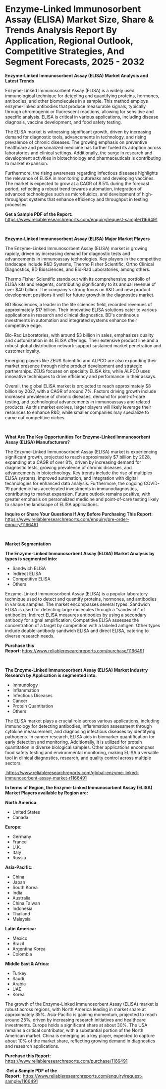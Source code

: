 <p><h1>Enzyme-Linked Immunosorbent Assay (ELISA) Market Size, Share & Trends Analysis Report By Application, Regional Outlook, Competitive Strategies, And Segment Forecasts, 2025 - 2032</h1></p><p><strong>Enzyme-Linked Immunosorbent Assay (ELISA) Market Analysis and Latest Trends</strong></p>
<p><p>Enzyme-Linked Immunosorbent Assay (ELISA) is a widely used immunological technique for detecting and quantifying proteins, hormones, antibodies, and other biomolecules in a sample. This method employs enzyme-linked antibodies that produce measurable signals, typically through chromogenic or fluorescent reactions, allowing for sensitive and specific analysis. ELISA is critical in various applications, including disease diagnosis, vaccine development, and food safety testing.</p><p>The ELISA market is witnessing significant growth, driven by increasing demand for diagnostic tools, advancements in technology, and rising prevalence of chronic diseases. The growing emphasis on preventive healthcare and personalized medicine has further fueled its adoption across laboratories and clinical settings. Additionally, the surge in research and development activities in biotechnology and pharmaceuticals is contributing to market expansion.</p><p>Furthermore, the rising awareness regarding infectious diseases highlights the relevance of ELISA in monitoring outbreaks and developing vaccines. The market is expected to grow at a CAGR of 8.5% during the forecast period, reflecting a robust trend towards automation, integration of advanced technologies such as microfluidics, and development of high-throughput systems that enhance efficiency and throughput in testing processes.</p></p>
<p><strong>Get a Sample PDF of the Report:&nbsp;</strong> <a href="https://www.reliableresearchreports.com/enquiry/request-sample/1166491?utm_campaign=2239&utm_medium=2&utm_source=Github&utm_content=ia&utm_term=16042025&utm_id=enzyme-linked-immunosorbent-assay-elisa">https://www.reliableresearchreports.com/enquiry/request-sample/1166491</a></p>
<p>&nbsp;</p>
<p><strong>Enzyme-Linked Immunosorbent Assay (ELISA) Major Market Players</strong></p>
<p><p>The Enzyme-Linked Immunosorbent Assay (ELISA) market is growing rapidly, driven by increasing demand for diagnostic tests and advancements in immunoassay technologies. Key players in the competitive landscape include R&D Systems, Thermo Fisher Scientific, Ortho Clinical Diagnostics, BD Biosciences, and Bio-Rad Laboratories, among others.</p><p>Thermo Fisher Scientific stands out with its comprehensive portfolio of ELISA kits and reagents, contributing significantly to its annual revenue of over $40 billion. The company's strong focus on R&D and new product development positions it well for future growth in the diagnostics market.</p><p>BD Biosciences, a leader in the life sciences field, recorded revenues of approximately $17 billion. Their innovative ELISA solutions cater to various applications in research and clinical diagnostics. BD's continuous investments in automation and integrated systems enhance their competitive edge.</p><p>Bio-Rad Laboratories, with around $3 billion in sales, emphasizes quality and customization in its ELISA offerings. Their extensive product line and a robust global distribution network support sustained market penetration and customer loyalty.</p><p>Emerging players like ZEUS Scientific and ALPCO are also expanding their market presence through niche product development and strategic partnerships. ZEUS focuses on specialty ELISA kits, while ALPCO uses innovative techniques to drive efficiency and performance in their assays.</p><p>Overall, the global ELISA market is projected to reach approximately $8 billion by 2027, with a CAGR of around 7%. Factors driving growth include increased prevalence of chronic diseases, demand for point-of-care testing, and technological advancements in immunoassays and related products. As this market evolves, larger players will likely leverage their resources to enhance R&D, while smaller companies may specialize to carve out competitive niches.</p></p>
<p>&nbsp;</p>
<p><strong>What Are The Key Opportunities For Enzyme-Linked Immunosorbent Assay (ELISA) Manufacturers?</strong></p>
<p><p>The Enzyme-Linked Immunosorbent Assay (ELISA) market is experiencing significant growth, projected to reach approximately $7 billion by 2028, expanding at a CAGR of over 8%, driven by increasing demand for diagnostic tests, growing prevalence of chronic diseases, and advancements in biotechnology. Key trends include the rise of multiplex ELISA systems, improved automation, and integration with digital technologies for enhanced data analysis. Furthermore, the ongoing COVID-19 pandemic has accelerated investments in immunodiagnostics, contributing to market expansion. Future outlook remains positive, with greater emphasis on personalized medicine and point-of-care testing likely to shape the landscape of ELISA applications.</p></p>
<p><strong>Inquire or Share Your Questions If Any Before Purchasing This Report:</strong> <a href="https://www.reliableresearchreports.com/enquiry/pre-order-enquiry/1166491?utm_campaign=2239&utm_medium=2&utm_source=Github&utm_content=ia&utm_term=16042025&utm_id=enzyme-linked-immunosorbent-assay-elisa">https://www.reliableresearchreports.com/enquiry/pre-order-enquiry/1166491</a></p>
<p>&nbsp;</p>
<p><strong>Market Segmentation</strong></p>
<p><strong>The Enzyme-Linked Immunosorbent Assay (ELISA) Market Analysis by types is segmented into:</strong></p>
<p><ul><li>Sandwich ELISA</li><li>Indirect ELISA</li><li>Competitive ELISA</li><li>Others</li></ul></p>
<p><p>Enzyme-Linked Immunosorbent Assay (ELISA) is a popular laboratory technique used to detect and quantify proteins, hormones, and antibodies in various samples. The market encompasses several types: Sandwich ELISA is used for detecting large molecules through a "sandwich" of antibodies; Indirect ELISA measures antibodies by using a secondary antibody for signal amplification; Competitive ELISA assesses the concentration of a target by competition with a labeled antigen. Other types include double-antibody sandwich ELISA and direct ELISA, catering to diverse research needs.</p></p>
<p><strong>Purchase this Report:&nbsp;</strong><a href="https://www.reliableresearchreports.com/purchase/1166491?utm_campaign=2239&utm_medium=2&utm_source=Github&utm_content=ia&utm_term=16042025&utm_id=enzyme-linked-immunosorbent-assay-elisa">https://www.reliableresearchreports.com/purchase/1166491</a></p>
<p>&nbsp;</p>
<p><strong>The Enzyme-Linked Immunosorbent Assay (ELISA) Market Industry Research by Application is segmented into:</strong></p>
<p><ul><li>Immunology</li><li>Inflammation</li><li>Infectious Diseases</li><li>Cancer</li><li>Protein Quantitation</li><li>Others</li></ul></p>
<p><p>The ELISA market plays a crucial role across various applications, including immunology for detecting antibodies, inflammation assessment through cytokine measurement, and diagnosing infectious diseases by identifying pathogens. In cancer research, ELISA aids in biomarker quantification for early detection and monitoring. Additionally, it is utilized for protein quantitation in diverse biological samples. Other applications encompass food safety testing and environmental monitoring, making ELISA a versatile tool in clinical diagnostics, research, and quality control across multiple sectors.</p></p>
<p><a href="https://www.reliableresearchreports.com/global-enzyme-linked-immunosorbent-assay-market-r1166491?utm_campaign=2239&utm_medium=2&utm_source=Github&utm_content=ia&utm_term=16042025&utm_id=enzyme-linked-immunosorbent-assay-elisa">&nbsp;https://www.reliableresearchreports.com/global-enzyme-linked-immunosorbent-assay-market-r1166491</a></p>
<p><strong>In terms of Region, the Enzyme-Linked Immunosorbent Assay (ELISA) Market Players available by Region are:</strong></p>
<p>
    <p> <strong> North America: </strong>
        <ul>
            <li>United States</li>
            <li>Canada</li>
        </ul>
        </p> 
    <p> <strong> Europe: </strong>
        <ul>
            <li>Germany</li>
            <li>France</li>
            <li>U.K.</li>
            <li>Italy</li>
            <li>Russia</li>
        </ul>
        </p> 
    <p> <strong> Asia-Pacific: </strong>
        <ul>
            <li>China</li>
            <li>Japan</li>
            <li>South Korea</li>
            <li>India</li>
            <li>Australia</li>
            <li>China Taiwan</li>
            <li>Indonesia</li>
            <li>Thailand</li>
            <li>Malaysia</li>
        </ul>
        </p> 
    <p> <strong> Latin America: </strong>
        <ul>
            <li>Mexico</li>
            <li>Brazil</li>
            <li>Argentina Korea</li>
            <li>Colombia</li>
        </ul>
        </p> 
    <p> <strong> Middle East & Africa: </strong>
        <ul>
            <li>Turkey</li>
            <li>Saudi</li>
            <li>Arabia</li>
            <li>UAE</li>
            <li>Korea</li>
        </ul>
    </p>
    </p>
<p><p>The growth of the Enzyme-Linked Immunosorbent Assay (ELISA) market is robust across regions, with North America leading in market share at approximately 35%. Asia-Pacific is gaining momentum, projected to reach around 25%, driven by increasing research initiatives and healthcare investments. Europe holds a significant share at about 30%. The USA remains a critical contributor, with a substantial portion of the North American market. China is emerging as a key player, expected to capture about 10% of the market share, reflecting growing demand in diagnostics and research applications.</p></p>
<p><strong>Purchase this Report: </strong><a href="https://www.reliableresearchreports.com/purchase/1166491?utm_campaign=2239&utm_medium=2&utm_source=Github&utm_content=ia&utm_term=16042025&utm_id=enzyme-linked-immunosorbent-assay-elisa">https://www.reliableresearchreports.com/purchase/1166491</a></p>
<p>&nbsp;<strong>Get a Sample PDF of the Report:&nbsp;&nbsp;</strong><a href="https://www.reliableresearchreports.com/enquiry/request-sample/1166491?utm_campaign=2239&utm_medium=2&utm_source=Github&utm_content=ia&utm_term=16042025&utm_id=enzyme-linked-immunosorbent-assay-elisa">https://www.reliableresearchreports.com/enquiry/request-sample/1166491</a></p>
<p><strong></strong></p>
<p><p></p><p></p><p></p></p>